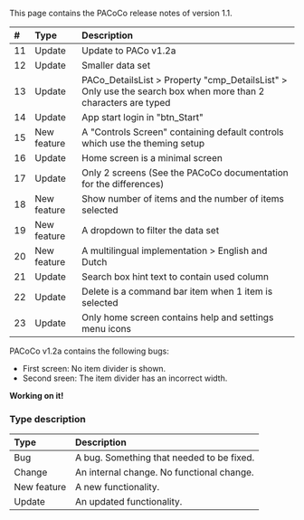 This page contains the PACoCo release notes of version 1.1.

| # | Type | Description |
| :--- | :--- | :--- |
| 11 | Update | Update to PACo v1.2a |
| 12 | Update | Smaller data set |
| 13 | Update | PACo_DetailsList > Property "cmp_DetailsList" > Only use the search box when more than 2 characters are typed |
| 14 | Update | App start login in "btn_Start" |
| 15 | New feature | A "Controls Screen" containing default controls which use the theming setup |
| 16 | Update | Home screen is a minimal screen |
| 17 | Update | Only 2 screens (See the PACoCo documentation for the differences) |
| 18 | New feature | Show number of items and the number of items selected |
| 19 | New feature | A dropdown to filter the data set |
| 20 | New feature | A multilingual implementation > English and Dutch |
| 21 | Update | Search box hint text to contain used column |
| 22 | Update | Delete is a command bar item when 1 item is selected |
| 23 | Update | Only home screen contains help and settings menu icons |

PACoCo v1.2a contains the following bugs:
- First screen: No item divider is shown.
- Second sreen: The item divider has an incorrect width.

**Working on it!**

### Type description

| Type | Description |
| :--- | :--- |
| Bug | A bug. Something that needed to be fixed. |
| Change | An internal change. No functional change. |
| New feature | A new functionality. |
| Update | An updated functionality. |
